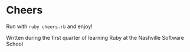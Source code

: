 # Cheers

Run with `ruby cheers.rb` and enjoy!

Written during the first quarter of learning Ruby at the Nashville Software School
